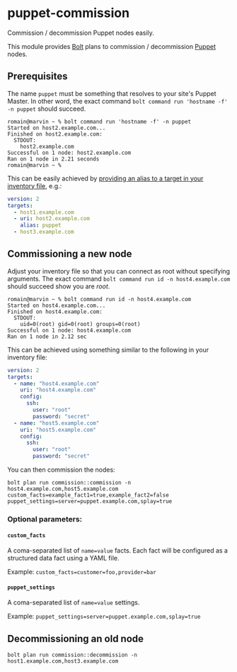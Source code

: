 # puppet-commission

Commission / decommission Puppet nodes easily.

This module provides [Bolt](https://puppet.com/docs/bolt/latest/bolt.html) plans to commission / decommission [Puppet](https://puppet.com/docs/puppet/latest/puppet_index.html) nodes.

## Prerequisites

The name `puppet` must be something that resolves to your site's Puppet Master.  In other word, the exact command `bolt command run 'hostname -f' -n puppet` should succeed.

```sh-session
romain@marvin ~ % bolt command run 'hostname -f' -n puppet
Started on host2.example.com...
Finished on host2.example.com:
  STDOUT:
    host2.example.com
Successful on 1 node: host2.example.com
Ran on 1 node in 2.21 seconds
romain@marvin ~ % 
```

This can be easily achieved by [providing an alias to a target in your inventory file](https://puppet.com/docs/bolt/latest/inventory_file_v2.html#provide-an-alias-to-a-target), e.g.:

```yaml
version: 2
targets: 
  - host1.example.com
  - uri: host2.example.com
    alias: puppet
  - host3.example.com
```

## Commissioning a new node

Adjust your inventory file so that you can connect as root without specifying arguments.  The exact command `bolt command run id -n host4.example.com` should succeed show you are _root_.

```sh-session
romain@marvin ~ % bolt command run id -n host4.example.com
Started on host4.example.com...
Finished on host4.example.com:
  STDOUT:
    uid=0(root) gid=0(root) groups=0(root)
Successful on 1 node: host4.example.com
Ran on 1 node in 2.12 sec
```
This can be achieved using something similar to the following in your inventory file:

```yaml
version: 2
targets:
  - name: "host4.example.com"
    uri: "host4.example.com"
    config:
      ssh:
        user: "root"
        password: "secret"
  - name: "host5.example.com"
    uri: "host5.example.com"
    config:
      ssh:
        user: "root"
        password: "secret"
```

You can then commission the nodes:

```
bolt plan run commission::commission -n host4.example.com,host5.example.com custom_facts=example_fact1=true,example_fact2=false puppet_settings=server=puppet.example.com,splay=true
```

### Optional parameters:

#### `custom_facts`

A coma-separated list of `name=value` facts.  Each fact will be configured as a structured data fact using a YAML file.

Example: `custom_facts=customer=foo,provider=bar`

#### `puppet_settings`

A coma-separated list of `name=value` settings.

Example: `puppet_settings=server=puppet.example.com,splay=true`

## Decommissioning an old node

```
bolt plan run commission::decommission -n host1.example.com,host3.example.com
```
